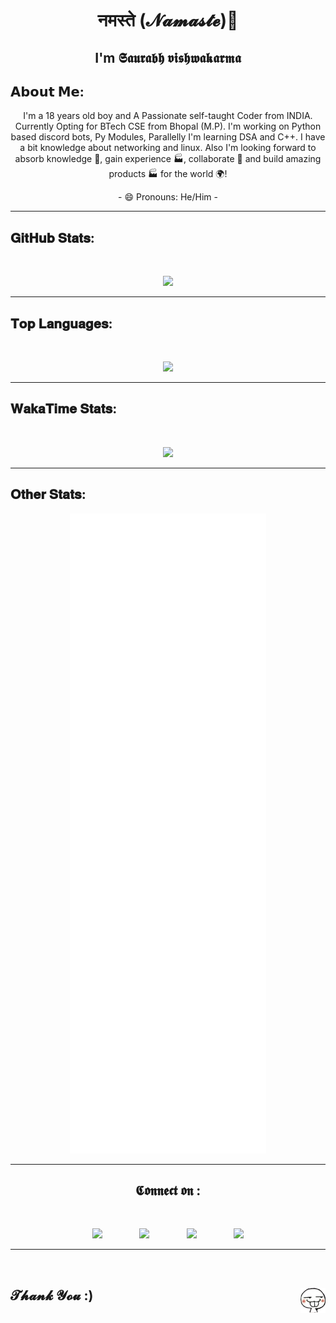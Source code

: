 <h1 align="center">नमस्ते (𝓝𝓪𝓶𝓪𝓼𝓽𝓮)👋 </h1>
<h2 align="center">I'm 𝕾𝖆𝖚𝖗𝖆𝖇𝖍 𝖛𝖎𝖘𝖍𝖜𝖆𝖐𝖆𝖗𝖒𝖆 </h2>
<!-- <img src=Images/border.png> -->
<!-- <hr> -->
<!-- <img src=Images/Main.png width="200"/> -->
<h2>𝗔𝗯𝗼𝘂𝘁 𝗠𝗲:</h2>

<p align=center font-family='Trebuchet MS'>I'm a 18 years old boy and A Passionate self-taught Coder from INDIA. Currently Opting for BTech CSE from Bhopal (M.P). I'm working on Python based discord bots, Py Modules, Parallelly I'm learning DSA and C++. I have a bit knowledge about networking and linux. 
Also I'm looking forward to absorb knowledge 🧠, gain experience 🏭, collaborate 🤝 and build amazing products 🏭 for the world 🌍!

</p>

<p align=center font-family="sans-serif">
- 😄 Pronouns: He/Him - 

</p>
<hr>
<h2>𝐆𝐢𝐭𝐇𝐮𝐛 𝐒𝐭𝐚𝐭𝐬:</h2><br>
<p align="center">
<img src="https://github-readme-stats.vercel.app/api?username=Saurabh254&show_icons=true&theme=dracula">
</p>
<hr>

<h2>𝐓𝐨𝐩 𝐋𝐚𝐧𝐠𝐮𝐚𝐠𝐞𝐬:</h2>
<br> 
<p align="center">
<img src="https://github-readme-stats.vercel.app/api/top-langs/?username=Saurabh254&layout=compact&langs_count=5&theme=dracula)](https://github.com/anuraghazra/github-readme-stats">
</p>

<!-- If you're using "master" as default branch -->

<hr>

<h2>𝐖𝐚𝐤𝐚𝐓𝐢𝐦𝐞 𝐒𝐭𝐚𝐭𝐬:</h2>
<br>
<p align="center">
<img src="https://github-readme-stats.vercel.app/api/wakatime?username=_saurabh_030">
<!-- [![willianrod's wakatime stats](https://github-readme-stats.vercel.app/api/wakatime?username=_saurabh_030)](https://github.com/anuraghazra/github-readme-stats) -->
</p>
<hr>
<h2> 𝐎𝐭𝐡𝐞𝐫 𝐒𝐭𝐚𝐭𝐬: </h2>
<p align="center">

<img src="https://github.com/Saurabh-Vishwakarm/Saurabh-Vishwakarm/blob/main/github-metrics.svg">
</p>

<hr>

<h2 align="center">𝕮𝖔𝖓𝖓𝖊𝖈𝖙 𝖔𝖓 :</h2>
<br>
<p align="center">
<a href="https://m.facebook.com/saurav.vishwakarma.5245?ref=bookmarks"><img width=50 src="https://i.imgur.com/VgkNYXI.png"></a>
&nbsp;&nbsp;&nbsp;&nbsp;&nbsp;&nbsp;&nbsp;&nbsp;&nbsp;&nbsp;&nbsp;&nbsp;&nbsp;
 <a href="https://www.linkedin.com/in/saurabh-vishwakarma-8351371ab"><img width=50 src="https://i.imgur.com/NGBriju.png"/></a> 
 &nbsp;&nbsp;&nbsp;&nbsp;&nbsp;&nbsp;&nbsp;&nbsp;&nbsp;&nbsp;&nbsp;&nbsp;&nbsp;
 <a href="https://www.instagram.com/_saurabh_030"><img width=50 src="https://i.imgur.com/M6yBwxS.png"/></a>
 &nbsp;&nbsp;&nbsp;&nbsp;&nbsp;&nbsp;&nbsp;&nbsp;&nbsp;&nbsp;&nbsp;&nbsp;&nbsp;
 <a href="https://open.spotify.com/user/x2sgb1mixyn9luu7cgtvw45o6?si=6h0RDh2gQcG_QSPG601h7w&utm_source=copy-link&dl_branch=1"><img width=50 src="https://i.imgur.com/qvdqtsc.png"/></a> 
</p>
 <hr>
 
<br>
<h2 align=left>𝓣𝓱𝓪𝓷𝓴 𝓨𝓸𝓾 :)
<img align=right width=40 src=Images/emoji.png /></h2>
